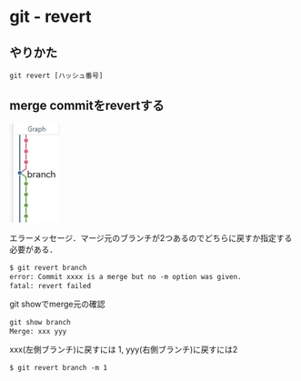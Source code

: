 # git - revert


## やりかた

```git
git revert [ハッシュ番号]
```


## merge commitをrevertする


![](/tech_git/git_04/graph_01.jpg)


エラーメッセージ．マージ元のブランチが2つあるのでどちらに戻すか指定する必要がある．

```git
$ git revert branch
error: Commit xxxx is a merge but no -m option was given.
fatal: revert failed
```

git showでmerge元の確認

```git
git show branch 
Merge: xxx yyy
```

xxx(左側ブランチ)に戻すには 1, yyy(右側ブランチ)に戻すには2

```git
$ git revert branch -m 1
```



  


